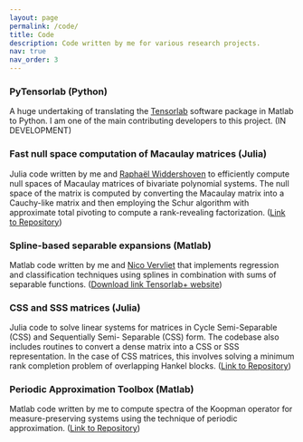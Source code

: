 ```yaml
---
layout: page
permalink: /code/
title: Code
description: Code written by me for various research projects.
nav: true
nav_order: 3
---
```


### PyTensorlab (Python)
A huge undertaking of translating the [Tensorlab](https://www.tensorlab.net/) software package in Matlab to Python. I am one of the main contributing developers to this project. (IN DEVELOPMENT)

### Fast null space computation of Macaulay matrices (Julia)
Julia code written by me and [Raphaël Widdershoven](https://www.kuleuven.be/wieiswie/nl/person/00147347) to efficiently compute null spaces of Macaulay matrices of bivariate polynomial systems. The null space of the matrix is computed by converting the Macaulay matrix into a Cauchy-like matrix and then employing the Schur algorithm with approximate total pivoting to compute a rank-revealing factorization. ([Link to Repository](https://github.com/nithingovindarajan/Fast-Macaulay-Nullspace/tree/main))

### Spline-based separable expansions (Matlab)
Matlab code written by me and [Nico Vervliet](https://www.kuleuven.be/wieiswie/nl/person/00092556) that implements regression and classification techniques using splines in combination with sums of separable functions. ([Download link Tensorlab+ website](https://www.tensorlabplus.net/papers/govindarajan2022cpdspline.html))

### CSS and SSS matrices (Julia)
Julia code to solve linear systems for matrices in Cycle Semi-Separable (CSS) and Sequentially Semi- Separable (CSS) form. The codebase also includes routines to convert a dense matrix into a CSS or SSS representation. In the case of CSS matrices, this involves solving a minimum rank completion problem of overlapping Hankel blocks. ([Link to Repository](https://gitlab.com/nithin.govindarajn/sss-and-css-solvers/))

### Periodic Approximation Toolbox (Matlab)
Matlab code written by me to compute spectra of the Koopman operator for measure-preserving systems using the technique of periodic approximation. ([Link to Repository](https://gitlab.com/nithin.govindarajn/koopman-periodic-approximation))
